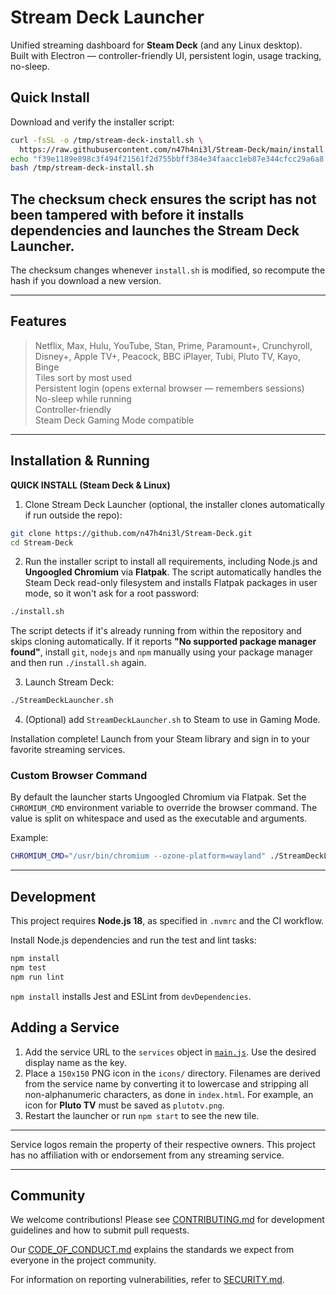 # Stream Deck Launcher

Unified streaming dashboard for **Steam Deck** (and any Linux desktop).  
Built with Electron — controller-friendly UI, persistent login, usage tracking, no-sleep.

## Quick Install

Download and verify the installer script:

```bash
curl -fsSL -o /tmp/stream-deck-install.sh \
  https://raw.githubusercontent.com/n47h4ni3l/Stream-Deck/main/install.sh
echo "f39e1189e898c3f494f21561f2d755bbff384e34faacc1eb87e344cfcc29a6a8  /tmp/stream-deck-install.sh" | sha256sum -c -
bash /tmp/stream-deck-install.sh
```

The checksum check ensures the script has not been tampered with before it
installs dependencies and launches the Stream Deck Launcher.
---

The checksum changes whenever `install.sh` is modified, so recompute the hash if you download a new version.

---

## Features

> Netflix, Max, Hulu, YouTube, Stan, Prime, Paramount+, Crunchyroll, Disney+, Apple TV+, Peacock, BBC iPlayer, Tubi, Pluto TV, Kayo, Binge  
> Tiles sort by most used  
> Persistent login (opens external browser — remembers sessions)  
> No-sleep while running  
> Controller-friendly  
> Steam Deck Gaming Mode compatible  


---


## Installation & Running
**QUICK INSTALL (Steam Deck & Linux)**

1. Clone Stream Deck Launcher (optional, the installer clones automatically if
   run outside the repo):

```bash
git clone https://github.com/n47h4ni3l/Stream-Deck.git
cd Stream-Deck
```

2. Run the installer script to install all requirements, including Node.js and **Ungoogled Chromium** via **Flatpak**. The script automatically handles the Steam Deck read-only filesystem and installs Flatpak packages in user mode, so it won't ask for a root password:

```bash
./install.sh
```
The script detects if it's already running from within the repository and skips
cloning automatically. If it reports **"No supported package manager found"**, 
install `git`, `nodejs` and `npm` manually using your package manager and then
run `./install.sh` again.

3. Launch Stream Deck:

```bash
./StreamDeckLauncher.sh
```

4. (Optional) add `StreamDeckLauncher.sh` to Steam to use in Gaming Mode.

Installation complete! Launch from your Steam library and sign in to your favorite streaming services.

### Custom Browser Command

By default the launcher starts Ungoogled Chromium via Flatpak. Set the
`CHROMIUM_CMD` environment variable to override the browser command. The value
is split on whitespace and used as the executable and arguments.

Example:

```bash
CHROMIUM_CMD="/usr/bin/chromium --ozone-platform=wayland" ./StreamDeckLauncher.sh
```

---

## Development

This project requires **Node.js 18**, as specified in `.nvmrc` and the CI workflow.

Install Node.js dependencies and run the test and lint tasks:

```bash
npm install
npm test
npm run lint
```

`npm install` installs Jest and ESLint from `devDependencies`.

## Adding a Service

1. Add the service URL to the `services` object in [`main.js`](main.js). Use the
   desired display name as the key.
2. Place a `150x150` PNG icon in the `icons/` directory. Filenames are derived
   from the service name by converting it to lowercase and stripping all
   non-alphanumeric characters, as done in `index.html`. For example, an icon for
   **Pluto TV** must be saved as `plutotv.png`.
3. Restart the launcher or run `npm start` to see the new tile.

---

Service logos remain the property of their respective owners. This project has no affiliation with or endorsement from any streaming service.

---

## Community

We welcome contributions! Please see [CONTRIBUTING.md](CONTRIBUTING.md) for development guidelines and how to submit pull requests.

Our [CODE_OF_CONDUCT.md](CODE_OF_CONDUCT.md) explains the standards we expect from everyone in the project community.

For information on reporting vulnerabilities, refer to [SECURITY.md](SECURITY.md).
